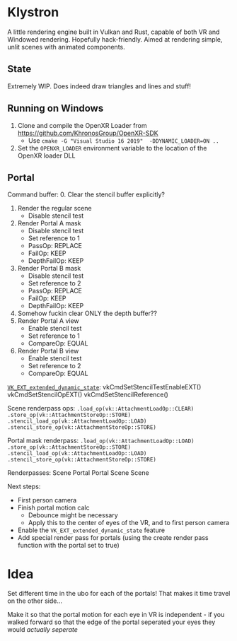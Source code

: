 # Klystron
A little rendering engine built in Vulkan and Rust, capable of both VR and Windowed rendering. Hopefully hack-friendly. Aimed at rendering simple, unlit scenes with animated components.

## State
Extremely WIP. Does indeed draw triangles and lines and stuff!

## Running on Windows
1. Clone and compile the OpenXR Loader from https://github.com/KhronosGroup/OpenXR-SDK
    * Use `cmake -G "Visual Studio 16 2019"  -DDYNAMIC_LOADER=ON ..`
2. Set the `OPENXR_LOADER` environment variable to the location of the OpenXR loader DLL

## Portal
Command buffer:
0. Clear the stencil buffer explicitly?
1. Render the regular scene
    * Disable stencil test
2. Render Portal A mask
    * Disable stencil test
    * Set reference to 1
    * PassOp: REPLACE
    * FailOp: KEEP
    * DepthFailOp: KEEP
3. Render Portal B mask
    * Disable stencil test
    * Set reference to 2
    * PassOp: REPLACE
    * FailOp: KEEP
    * DepthFailOp: KEEP
4. Somehow fuckin clear ONLY the depth buffer??
5. Render Portal A view
    * Enable stencil test
    * Set reference to 1
    * CompareOp: EQUAL
6. Render Portal B view
    * Enable stencil test
    * Set reference to 2
    * CompareOp: EQUAL

[`VK_EXT_extended_dynamic_state`](https://www.khronos.org/registry/vulkan/specs/1.2-extensions/man/html/VK_EXT_extended_dynamic_state.html):
vkCmdSetStencilTestEnableEXT()
vkCmdSetStencilOpEXT()
vkCmdSetStencilReference()

Scene renderpass ops:
`.load_op(vk::AttachmentLoadOp::CLEAR)`
`.store_op(vk::AttachmentStoreOp::STORE)`
`.stencil_load_op(vk::AttachmentLoadOp::LOAD)`
`.stencil_store_op(vk::AttachmentStoreOp::STORE)`

Portal mask renderpass:
`.load_op(vk::AttachmentLoadOp::LOAD)`
`.store_op(vk::AttachmentStoreOp::STORE)`
`.stencil_load_op(vk::AttachmentLoadOp::LOAD)`
`.stencil_store_op(vk::AttachmentStoreOp::STORE)`

Renderpasses:
Scene
Portal
Portal
Scene
Scene

Next steps:
* First person camera
* Finish portal motion calc
    * Debounce might be necessary
    * Apply this to the center of eyes of the VR, and to first person camera
* Enable the `VK_EXT_extended_dynamic_state` feature
* Add special render pass for portals (using the create render pass function with the portal set to true)

# Idea
Set different time in the ubo for each of the portals!
That makes it time travel on the other side...

Make it so that the portal motion for each eye in VR is independent - if you walked forward so that the edge of the portal seperated your eyes they would _actually seperate_
